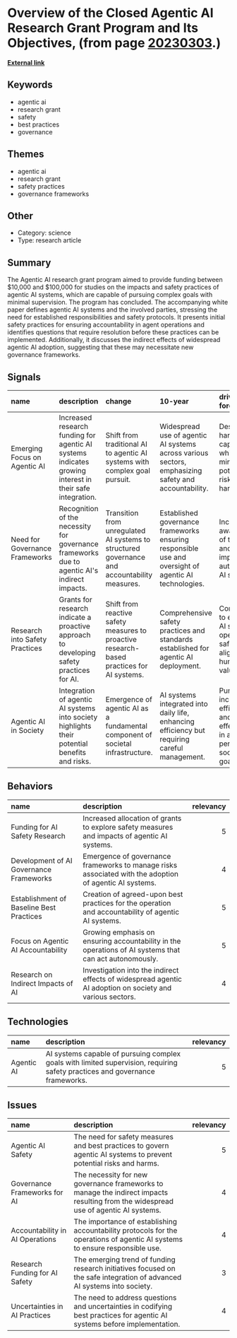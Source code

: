 # __Overview of the Closed Agentic AI Research Grant Program and Its Objectives__, (from page [20230303](https://kghosh.substack.com/p/20230303).)

__[External link](https://openai.com/research/practices-for-governing-agentic-ai-systems)__



## Keywords

* agentic ai
* research grant
* safety
* best practices
* governance

## Themes

* agentic ai
* research grant
* safety practices
* governance frameworks

## Other

* Category: science
* Type: research article

## Summary

The Agentic AI research grant program aimed to provide funding between $10,000 and $100,000 for studies on the impacts and safety practices of agentic AI systems, which are capable of pursuing complex goals with minimal supervision. The program has concluded. The accompanying white paper defines agentic AI systems and the involved parties, stressing the need for established responsibilities and safety protocols. It presents initial safety practices for ensuring accountability in agent operations and identifies questions that require resolution before these practices can be implemented. Additionally, it discusses the indirect effects of widespread agentic AI adoption, suggesting that these may necessitate new governance frameworks.

## Signals

| name                           | description                                                                                             | change                                                                                       | 10-year                                                                                              | driving-force                                                                               |   relevancy |
|:-------------------------------|:--------------------------------------------------------------------------------------------------------|:---------------------------------------------------------------------------------------------|:-----------------------------------------------------------------------------------------------------|:--------------------------------------------------------------------------------------------|------------:|
| Emerging Focus on Agentic AI   | Increased research funding for agentic AI systems indicates growing interest in their safe integration. | Shift from traditional AI to agentic AI systems with complex goal pursuit.                   | Widespread use of agentic AI systems across various sectors, emphasizing safety and accountability.  | Desire to harness AI's capabilities while minimizing potential risks and harms.             |           4 |
| Need for Governance Frameworks | Recognition of the necessity for governance frameworks due to agentic AI's indirect impacts.            | Transition from unregulated AI systems to structured governance and accountability measures. | Established governance frameworks ensuring responsible use and oversight of agentic AI technologies. | Increasing awareness of the risks and societal impacts of autonomous AI systems.            |           5 |
| Research into Safety Practices | Grants for research indicate a proactive approach to developing safety practices for AI.                | Shift from reactive safety measures to proactive research-based practices for AI systems.    | Comprehensive safety practices and standards established for agentic AI deployment.                  | Commitment to ensuring AI systems operate safely and align with human values.               |           4 |
| Agentic AI in Society          | Integration of agentic AI systems into society highlights their potential benefits and risks.           | Emergence of agentic AI as a fundamental component of societal infrastructure.               | AI systems integrated into daily life, enhancing efficiency but requiring careful management.        | Pursuit of increased efficiency and effectiveness in achieving personal and societal goals. |           4 |

## Behaviors

| name                                     | description                                                                                               |   relevancy |
|:-----------------------------------------|:----------------------------------------------------------------------------------------------------------|------------:|
| Funding for AI Safety Research           | Increased allocation of grants to explore safety measures and impacts of agentic AI systems.              |           5 |
| Development of AI Governance Frameworks  | Emergence of governance frameworks to manage risks associated with the adoption of agentic AI systems.    |           4 |
| Establishment of Baseline Best Practices | Creation of agreed-upon best practices for the operation and accountability of agentic AI systems.        |           5 |
| Focus on Agentic AI Accountability       | Growing emphasis on ensuring accountability in the operations of AI systems that can act autonomously.    |           5 |
| Research on Indirect Impacts of AI       | Investigation into the indirect effects of widespread agentic AI adoption on society and various sectors. |           4 |

## Technologies

| name       | description                                                                                                                  |   relevancy |
|:-----------|:-----------------------------------------------------------------------------------------------------------------------------|------------:|
| Agentic AI | AI systems capable of pursuing complex goals with limited supervision, requiring safety practices and governance frameworks. |           5 |

## Issues

| name                            | description                                                                                                                         |   relevancy |
|:--------------------------------|:------------------------------------------------------------------------------------------------------------------------------------|------------:|
| Agentic AI Safety               | The need for safety measures and best practices to govern agentic AI systems to prevent potential risks and harms.                  |           5 |
| Governance Frameworks for AI    | The necessity for new governance frameworks to manage the indirect impacts resulting from the widespread use of agentic AI systems. |           4 |
| Accountability in AI Operations | The importance of establishing accountability protocols for the operations of agentic AI systems to ensure responsible use.         |           4 |
| Research Funding for AI Safety  | The emerging trend of funding research initiatives focused on the safe integration of advanced AI systems into society.             |           3 |
| Uncertainties in AI Practices   | The need to address questions and uncertainties in codifying best practices for agentic AI systems before implementation.           |           4 |